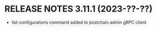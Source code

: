 # RELEASE NOTES 3.11.1 (2023-??-??)

* list-configurations command added to postchain admin gRPC client
